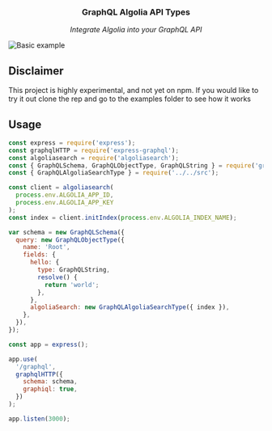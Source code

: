 <p align="center">
    <h3 align="center">GraphQL Algolia API Types</h3>
    <p align="center"><em>Integrate Algolia into your GraphQL API</em><p>
</p>

![Basic example](screenshot.png)


## Disclaimer

This project is highly experimental, and not yet on npm. If you would like to try it out clone the rep and go to the examples folder to see how it works

## Usage

```javascript
const express = require('express');
const graphqlHTTP = require('express-graphql');
const algoliasearch = require('algoliasearch');
const { GraphQLSchema, GraphQLObjectType, GraphQLString } = require('graphql');
const { GraphQLAlgoliaSearchType } = require('../../src');

const client = algoliasearch(
  process.env.ALGOLIA_APP_ID,
  process.env.ALGOLIA_APP_KEY
);
const index = client.initIndex(process.env.ALGOLIA_INDEX_NAME);

var schema = new GraphQLSchema({
  query: new GraphQLObjectType({
    name: 'Root',
    fields: {
      hello: {
        type: GraphQLString,
        resolve() {
          return 'world';
        },
      },
      algoliaSearch: new GraphQLAlgoliaSearchType({ index }),
    },
  }),
});

const app = express();

app.use(
  '/graphql',
  graphqlHTTP({
    schema: schema,
    graphiql: true,
  })
);

app.listen(3000);
```

